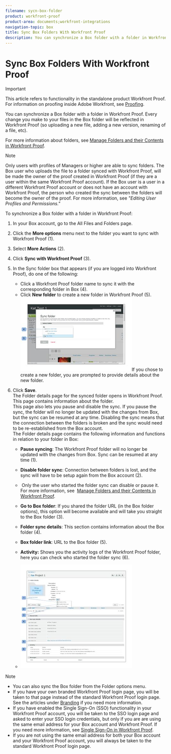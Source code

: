 ```yaml
---
filename: sycn-box-folder
product: workfront-proof
product-area: documents;workfront-integrations
navigation-topic: box
title: Sync Box Folders With Workfront Proof
description: You can synchronize a Box folder with a folder in Workfront Proof. Every change you make to your files in the Box folder will be reflected in Workfront Proof (so uploading a new file, adding a new version, renaming of a file, etc).
---
```


# Sync Box Folders With Workfront Proof

>[!IMPORTANT]
>
>This article refers to functionality in the standalone product Workfront Proof. For information on proofing inside Adobe Workfront, see [Proofing](../../../review-and-approve-work/proofing/proofing.md).

You can synchronize a Box folder with a folder in Workfront Proof. Every change you make to your files in the Box folder will be reflected in Workfront Proof (so uploading a new file, adding a new version, renaming of a file, etc).

For more information about folders, see [Manage Folders and their Contents in Workfront Proof](../../../workfront-proof/wp-work-proofsfiles/organize-your-work/manage-folders-and-contents.md).

>[!NOTE]
>
>Only users with profiles of Managers or higher are able to sync folders.&nbsp;The Box user who uploads the file to a folder synced with Workfront Proof, will be made the owner of the proof created in Workfront Proof (if they are a user within the same Workfront Proof account). If the Box user is a user in a different Workfront Proof account or does not have an account with Workfront Proof, the person who created the sync between the folders will become the owner of the proof. For more information, see *"Editing User Profiles and Permissions."*

To synchronize a Box folder with a folder in Workfront Proof:

1. In your Box account, go to the All Files and Folders page.
1. Click the **More options** menu next to the folder you want to sync with Workfront Proof (1).
1. Select **More Actions** (2).
1. Click **Sync with Workfront Proof** (3).
1. In the Sync folder box that appears (if you are logged into Workfront Proof), do one of the following:

   * Click a Workfront Proof folder name to sync it with the corresponding folder in Box (4).
   * Click **New folder** to create a new folder in Workfront Proof (5).  
     ![folder_sync_2.jpg](assets/folder-sync-2-350x231.jpg)If you chose to create a new folder, you are prompted to provide details about the new folder.

1. Click **Save**.  
   The Folder details page for the synced folder opens in Workfront Proof. This page contains information about the folder.   
   This page also lets you pause and disable the sync. If you pause the sync, the folder will no longer be updated with the changes from Box, but the sync can be resumed at any time. Disabling the sync means that the connection between the folders is broken and the sync would need to be re-established from the Box account.  
   The Folder details page contains the following information and functions in relation to your folder in Box:

   * **Pause syncing**: The Workfront Proof folder will no longer be updated with the changes from Box. Sync can be resumed at any time (1).
   * **Disable folder sync**: Connection between folders is lost, and the sync will have to be setup again from the Box account (2).  
   
   * &nbsp;Only the user who started the folder sync can disable or pause it. For more information, see&nbsp; [Manage Folders and their Contents in Workfront Proof](../../../workfront-proof/wp-work-proofsfiles/organize-your-work/manage-folders-and-contents.md).
   * **Go to Box folder**: If you shared the folder URL (in the Box folder options), this option will become available and will take you straight to the Box folder (3).
   * **Folder sync details**: This section contains information about the Box folder (4).
   * **Box folder link**: URL to the Box folder (5).
   * **Activity:** Shows you the activity logs of the Workfront Proof folder, here you can check who started the folder sync (6).
   * ![folder_details__1_.jpg](assets/folder-details--1--350x324.jpg)

>[!NOTE]
>
>* You can also sync the Box folder from the Folder options menu. 
>* If you have your own branded Workfront Proof login page, you will be taken to that page instead of the standard Workfront Proof login page. See the articles under [Branding](https://support.workfront.com/hc/en-us/sections/115000921208-Branding) if you need more information. 
>* If you have enabled the Single Sign-On (SSO) functionality in your Workfront Proof account, you will be taken to the SSO login page and asked to enter your SSO login credentials, but only if you are are using the same email address for your Box account and Workfront Proof. If you need more information, see [Single Sign-On in Workfront Proof](../../../workfront-proof/wp-acct-admin/managing-security/single-sign-on-overview.md).
>* If you are not using the same email address for both your Box account and your Workfront Proof account, you will always be taken to the standard Workfront Proof login page. 
>

